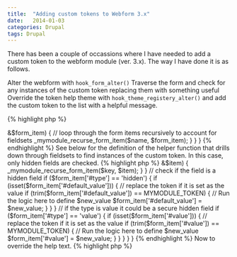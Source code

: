 ```yaml
---
title:  "Adding custom tokens to Webform 3.x"
date:   2014-01-03
categories: Drupal
tags: Drupal
---
```


There has been a couple of occassions where I have needed to add a custom token to the webform module (ver. 3.x).
The way I have done it is as follows.

Alter the webform with `hook_form_alter()`
Traverse the form and check for any instances of the custom token replacing them with something useful
Override the token help theme with `hook_theme_registery_alter()` and add the custom token to the list with a helpful message.

{% highlight php %}
<?php
// define the custom token
define('MYMODULE_TOKEN', '%mymodule_token');

/**
 * Implements hook_form_alter().
 */
function mymodule_form_alter(&$form, &$form_state, $form_id) {
  // make sure we are looking at a webform form
  if (preg_match('/webform_client_form_[0-9]*/', $form_id)) {
    // replace instance of MYMODULE_TOKEN
    foreach ($form_items as $name => &$form_item) {
      // loop through the form items recursively to account for fieldsets
      _mymodule_recurse_form_item($name, $form_item);
    }
  }
}
{% endhighlight %}

See below for the definition of the helper function that drills down through fieldsets to find instances of the custom token. In this case, only hidden fields are checked.

{% highlight php %}
<?php
/**
 * @param $name
 * @param $form_item
 */
function _mymodule_recurse_form_item($name, &$form_item) {
  if (substr($name, 0, 1) != '#') {
    // check for type fieldset and drill down form items
    if ($form_item['#type'] == 'fieldset') {
      foreach ($form_item as $key => &$item) {
        _mymodule_recurse_form_item($key, $item);
      }
    }
    // check if the field is a hidden field
    if ($form_item['#type'] == 'hidden') {
      if (isset($form_item['#default_value'])) {
        // replace the token if it is set as the value
        if (trim($form_item['#default_value']) == MYMODULE_TOKEN) {
          // Run the logic here to define $new_value
          $form_item['#default_value'] = $new_value;
        }
      }
    }
    // if the type is value it could be a secure hidden field
    if ($form_item['#type'] == 'value') {
      if (isset($form_item['#value'])) {
        // replace the token if it is set as the value
        if (trim($form_item['#value']) == MYMODULE_TOKEN)  {
          // Run the logic here to define $new_value
          $form_item['#value'] = $new_value;
        }
      }
    }
  }
}
{% endhighlight %}

Now to override the help text.

{% highlight php %}
<?php
/**
 * Implements hook_theme_registry_alter().
 */
function mymodule_theme_registry_alter(&$theme_registry) {
  $theme_registry['webform_token_help']['theme path'] = drupal_get_path('module', 'mymodule');
  $theme_registry['webform_token_help']['function'] = 'mymodule_webform_token_help';
}

/**
 * Theme function to override theme_webform_token_help().
 *
 * @param $variables
 * @return string
 */
function mymodule_webform_token_help($variables) {
  // Look at theme_webform_token_help() for the default content 
  // ...
  // Just stick in the new token somewhere here and a description of what it is.
}
{% endhighlight %}
